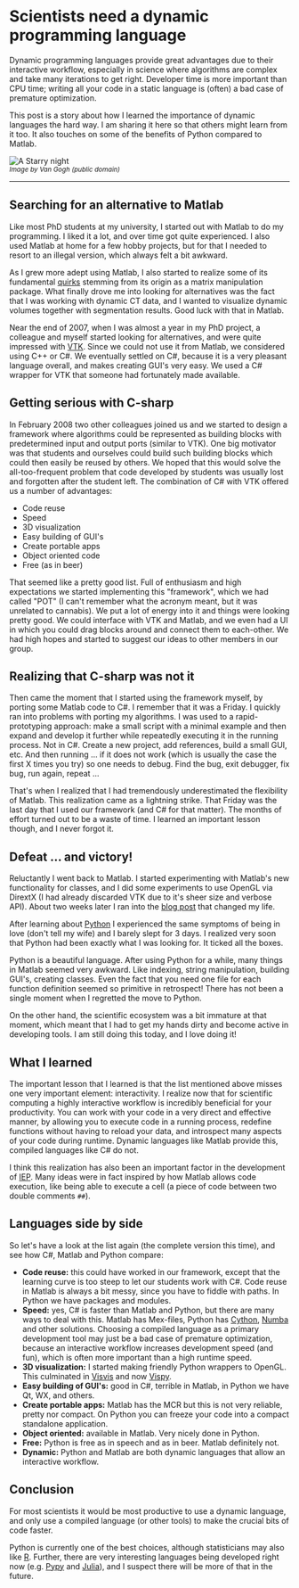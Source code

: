 # Scientists need a dynamic programming language

<!-- DATE: 2014-09-20 -->
<!-- TAGS: python, science, matlab -->
<!-- AUTHOR: Almar -->

Dynamic programming languages provide great advantages due to
their interactive workflow, especially in science where algorithms are
complex and take many iterations to get right. Developer time is more
important than CPU time; writing all your code in a static language is
(often) a bad case of premature optimization.

This post is a story about how I learned the importance of dynamic
languages the hard way. I am sharing it here so that others might learn
from it too. It also touches on some of the benefits of Python compared
to Matlab.

<!-- END_SUMMARY -->

![A Starry night](images/starrynight.jpg)
<br /><small><i>
Image by Van Gogh (public domain)
</i></small>

----

## Searching for an alternative to Matlab

Like most PhD students at my university, I started out with Matlab to do
my programming. I liked it a lot, and over time got quite
experienced. I also used Matlab at home for a few hobby projects,
but for that I needed to resort to an illegal version, which always
felt a bit awkward.

As I grew more adept using Matlab, I also started to realize some of
its fundamental
[quirks](http://www.pyzo.org/python_vs_matlab.html#the-problem-with-matlab)
stemming from its origin as a matrix manipulation package.
What finally drove me into looking for alternatives was the fact that
I was working with dynamic CT data, and I wanted to visualize dynamic
volumes together with segmentation results. Good luck with that in
Matlab.

Near the end of 2007, when I was almost a year in my PhD project, a
colleague and myself started looking for alternatives, and were quite
impressed with [VTK](http://vtk.org). Since we could not use it from
Matlab, we considered using C++ or C#. We eventually settled on C#,
because it is a very pleasant language overall, and makes creating GUI's
very easy. We used a C# wrapper for VTK that someone had fortunately made
available.

## Getting serious with C-sharp

In February 2008 two other colleagues joined us and we started to design
a framework where algorithms could be represented as building blocks
with predetermined input and output ports (similar to VTK). One big
motivator was that students and ourselves could build such building
blocks which could then easily be reused by others. We hoped that this
would solve the all-too-frequent problem that code developed by students
was usually lost and forgotten after the student left. The combination
of C# with VTK offered us a number of advantages:

* Code reuse
* Speed
* 3D visualization
* Easy building of GUI's
* Create portable apps
* Object oriented code
* Free (as in beer)

That seemed like a pretty good list. Full of
enthusiasm and high expectations we started implementing this
"framework", which we had called "POT" (I can't remember what the acronym
meant, but it was unrelated to cannabis). We put a lot of energy into
it and things were looking pretty good. We could interface with VTK and
Matlab, and we even had a UI in which you could drag blocks around and
connect them to each-other. We had high hopes and started to suggest
our ideas to other members in our group.

## Realizing that C-sharp was not it

Then came the moment that I started using the framework myself, by
porting some Matlab code to C#. I remember that it was a
Friday. I quickly ran into problems with porting my algorithms. I was
used to a rapid-prototyping approach: make a small script with a minimal
example and then expand and develop it further while repeatedly
executing it in the running process. Not in C#. Create a new project,
add references, build a small GUI, etc. And then running … if it does
not work (which is usually the case the first X times you try) so one
needs to debug. Find the bug, exit debugger, fix bug, run again, repeat
...

That's when I realized that I had tremendously underestimated the
flexibility of Matlab. This realization came as a lightning strike.
That Friday was the last day that I used our framework (and C# for that
matter). The months of effort turned out to be a waste of time. I learned
an important lesson though, and I never forgot it.

## Defeat ... and victory!

Reluctantly I went back to Matlab. I started experimenting with Matlab's
new functionality for classes, and I did some experiments to use OpenGL
via DirextX (I had already discarded VTK due to it's sheer
size and verbose API). About two weeks later I ran into the [blog
post](http://vnoel.wordpress.com/2008/05/03/bye-matlab-hello-python-thanks-sage/)
that changed my life.

After learning about [Python](http://python.org) I experienced the same
symptoms of being in love (don't tell my wife) and I barely slept for
3 days. I realized very soon that Python had been exactly what I was
looking for. It ticked all the boxes.

Python is a beautiful language. After using Python for a while, many
things in Matlab seemed very awkward. Like indexing, string
manipulation, building GUI's, creating classes. Even the fact that you
need one file for each function definition seemed so primitive in
retrospect! There has not been a single moment when I regretted the
move to Python.

On the other hand, the scientific ecosystem was a bit immature at that
moment, which meant that I had to get my hands dirty and become active
in developing tools. I am still doing this today, and I love doing it!

## What I learned

The important lesson that I learned is that the list mentioned above
misses one very important element: interactivity. I realize now that
for scientific computing a highly interactive workflow is incredibly
beneficial for your productivity. You can work with your code
in a very direct and effective manner, by allowing you to execute code
in a running process, redefine functions without having to reload your
data, and introspect many aspects of your code during runtime. Dynamic
languages like Matlab provide this, compiled languages like C# do not.

I think this realization has also been an important factor in the
development of [IEP](http://iep-project.org). Many ideas were in fact
inspired by how Matlab allows code execution, like being able to execute
a cell (a piece of code between two double comments `##`).

## Languages side by side

So let's have a look at the list again (the complete version this time),
and see how C#, Matlab and Python compare:

* **Code reuse:** this could have worked in our framework, except that the learning
  curve is too steep to let our students work with C#. Code reuse in
  Matlab is always a bit messy, since you have to fiddle with paths.
  In Python we have packages and modules.
* **Speed:** yes, C# is faster than Matlab and Python, but there are many
  ways to deal with this. Matlab has Mex-files, Python has
  [Cython](http://www.cython.org/), [Numba](http://numba.pydata.org/)
  and other solutions. Choosing a compiled language as a primary
  development tool may just be a bad case of premature optimization, because
  an interactive workflow increases development speed (and fun), which
  is often more important than a high runtime speed.
* **3D visualization:** I started making friendly Python wrappers to OpenGL. This culminated
  in [Visvis](http://code.google.com/p/visvis/) and now [Vispy](http://vispy.org).
* **Easy building of GUI's:** good in C#, terrible in Matlab, in Python we
  have Qt, WX, and others.
* **Create portable apps:** Matlab has the MCR but this is not very
  reliable, pretty nor compact. On Python you can freeze your code into
  a compact standalone application.
* **Object oriented:** available in Matlab. Very nicely done in Python.
* **Free:** Python is free as in speech and as in beer. Matlab definitely not.
* **Dynamic:** Python and Matlab are both dynamic languages that allow
  an interactive workflow.

## Conclusion

For most scientists it would be most productive to use a dynamic
language, and only use a compiled language (or other tools) to make the
crucial bits of code faster.

Python is currently one of the best choices, although statisticians may
also like [R](http://www.r-project.org/). Further, there are very
interesting languages being developed right now (e.g.
[Pypy](http://pypy.org) and [Julia](http://julialang.org)), and I
suspect there will be more of that in the future.
